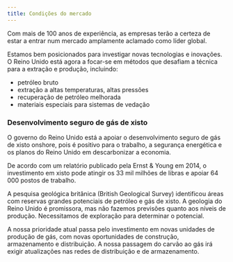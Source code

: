 ```yaml
---
title: Condições do mercado
---
```

Com mais de 100 anos de experiência, as empresas terão a certeza de estar a entrar num mercado amplamente aclamado como líder global.

Estamos bem posicionados para investigar novas tecnologias e inovações. O Reino Unido está agora a focar-se em métodos que desafiam a técnica para a extração e produção, incluindo:

- petróleo bruto
- extração a altas temperaturas, altas pressões
- recuperação de petróleo melhorada
- materiais especiais para sistemas de vedação

### Desenvolvimento seguro de gás de xisto

O governo do Reino Unido está a apoiar o desenvolvimento seguro de gás de xisto onshore, pois é positivo para o trabalho, a segurança energética e os planos do Reino Unido em descarbonizar a economia. 

De acordo com um relatório publicado pela Ernst & Young em 2014, o investimento em xisto pode atingir os 33 mil milhões de libras e apoiar 64 000 postos de trabalho.

A pesquisa geológica britânica (British Geological Survey) identificou áreas com reservas grandes potenciais de petróleo e gás de xisto. A geologia do Reino Unido é promissora, mas não fazemos previsões quanto aos níveis de produção. Necessitamos de exploração para determinar o potencial.
 
A nossa prioridade atual passa pelo investimento em novas unidades de produção de gás, com novas oportunidades de construção, armazenamento e distribuição. A nossa passagem do carvão ao gás irá exigir atualizações nas redes de distribuição e de armazenamento.
 